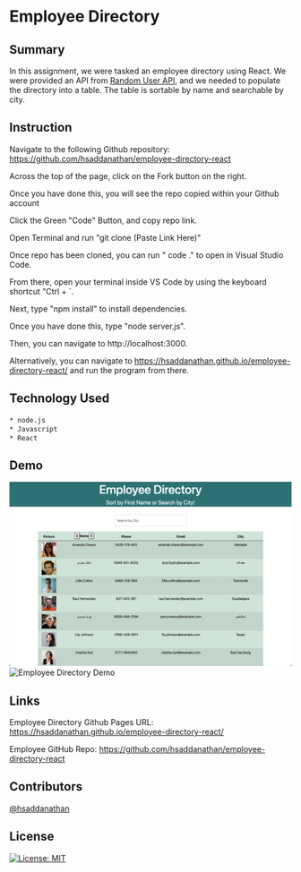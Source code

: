 # Employee Directory

## Summary
In this assignment, we were tasked an employee directory using React. We were provided an API from [Random User API](https://randomuser.me/), and we needed to populate the directory into a table. The table is sortable by name and searchable by city.

## Instruction

Navigate to the following Github repository:
    https://github.com/hsaddanathan/employee-directory-react

Across the top of the page, click on the Fork button on the right.

Once you have done this, you will see the repo copied within your Github account

Click the Green "Code" Button, and copy repo link. 

Open Terminal and run "git clone (Paste Link Here)"

Once repo has been cloned, you can run " code ." to open in Visual Studio Code. 

From there, open your terminal inside VS Code by using the keyboard shortcut "Ctrl + `. 

Next, type "npm install" to install dependencies.

Once you have done this, type "node server.js".

Then, you can navigate to http://localhost:3000. 

Alternatively, you can navigate to https://hsaddanathan.github.io/employee-directory-react/ and run the program from there.

## Technology Used
    * node.js
    * Javascript
    * React
    
## Demo
![Employee Directory](public/assets/employee-directory.png)
![Employee Directory Demo](public/assets/employee-directory.gif)


## Links

Employee Directory Github Pages URL:
    https://hsaddanathan.github.io/employee-directory-react/

Employee GitHub Repo:
    https://github.com/hsaddanathan/employee-directory-react

## Contributors 
[@hsaddanathan](https://github.com/hsaddanathan)


## License
[![License: MIT](https://img.shields.io/badge/License-MIT-yellow.svg)](https://opensource.org/licenses/MIT)